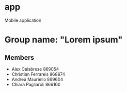 # app
Mobile application

# Group name: "Lorem ipsum"

## Members
- Alex Calabrese 869054
- Christian Ferrareis 868974
- Andrea Mauriello 869604
- Chiara Pagliaroli 866160
